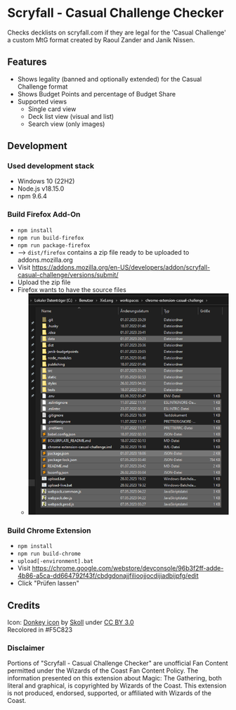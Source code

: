 # Scryfall - Casual Challenge Checker

Checks decklists on scryfall.com if they are legal for the 'Casual Challenge' a custom MtG format created by Raoul Zander and Janik Nissen.

## Features

- Shows legality (banned and optionally extended) for the Casual Challenge format
- Shows Budget Points and percentage of Budget Share
- Supported views
  - Single card view
  - Deck list view (visual and list)
  - Search view (only images)

## Development

### Used development stack

* Windows 10 (22H2)
* Node.js v18.15.0
* npm 9.6.4

### Build Firefox Add-On

* `npm install`
* `npm run build-firefox`
* `npm run package-firefox`
* --> `dist/firefox` contains a zip file ready to be uploaded to addons.mozilla.org
* Visit https://addons.mozilla.org/en-US/developers/addon/scryfall-casual-challenge/versions/submit/
* Upload the zip file
* Firefox wants to have the source files
  * ![img.png](readme-firefox-source-zip.png)

### Build Chrome Extension

* `npm install`
* `npm run build-chrome`
* `upload[-environment].bat`
* Visit https://chrome.google.com/webstore/devconsole/96b3f2ff-adde-4b86-a5ca-dd664792f43f/cbdgdonajjfilioojjocdijiadbijpfg/edit
* Click "Prüfen lassen"

## Credits

Icon: [Donkey icon](https://game-icons.net/1x1/skoll/donkey.html) by [Skoll](https://game-icons.net/)
under [CC BY 3.0](http://creativecommons.org/licenses/by/3.0/)  
Recolored in #F5C823

### Disclaimer

Portions of "Scryfall - Casual Challenge Checker" are unofficial Fan Content permitted under the Wizards of the Coast
Fan Content Policy. The information presented on this extension about Magic: The Gathering, both literal and graphical,
is copyrighted by Wizards of the Coast.
This extension is not produced, endorsed, supported, or affiliated with Wizards of the Coast.
